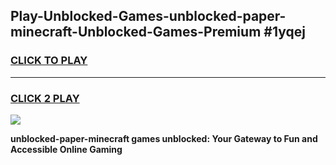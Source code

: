 
## Play-Unblocked-Games-unblocked-paper-minecraft-Unblocked-Games-Premium #1yqej
<h3>
<a href="https://premium.freeplayer.one?title=unblocked-paper-minecraft&ref=12M">CLICK TO PLAY</a></h3>
<hr>

<h3>
<a href="https://premium.freeplayer.one?title=unblocked-paper-minecraft&ref=12M">CLICK 2 PLAY</a>
  
</h3>

<a href="https://premium.freeplayer.one?title=unblocked-paper-minecraft&ref=12M"><img src="https://clearcache.store/games.png"></a>


**unblocked-paper-minecraft games unblocked: Your Gateway to Fun and Accessible Online Gaming**
